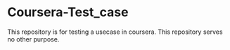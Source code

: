 # Coursera-Test_case
This repository is for testing a usecase in coursera.
This repository serves no other purpose.
